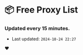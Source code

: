 # :package: Free Proxy List
### Updated every 15 minutes.

- Last updated: `2024-10-24 22:27`

:heart:
